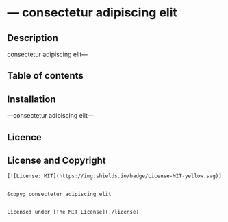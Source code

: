 # &mdash; consectetur adipiscing elit


  

## Description
consectetur adipiscing elit&mdash;

## Table of contents


## Installation
&mdash;consectetur adipiscing elit&mdash;

## Licence

## License and Copyright
    
    [![License: MIT](https://img.shields.io/badge/License-MIT-yellow.svg)]
    
    
    &copy; consectetur adipiscing elit
    
    
    Licensed under [The MIT License](./license)